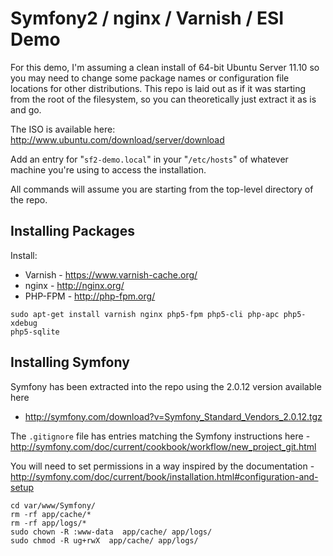 Symfony2 / nginx / Varnish / ESI Demo
=====================================

For this demo, I'm assuming a clean install of 64-bit Ubuntu Server 11.10 so you
may need to change some package names or configuration file locations for other
distributions. This repo is laid out as if it was starting from the root of the
filesystem, so you can theoretically just extract it as is and go.

The ISO is available here: http://www.ubuntu.com/download/server/download

Add an entry for "`sf2-demo.local`" in your "`/etc/hosts`" of whatever machine
you're using to access the installation.

All commands will assume you are starting from the top-level directory of the
repo.

Installing Packages
-------------------

Install:
* Varnish - https://www.varnish-cache.org/
* nginx - http://nginx.org/
* PHP-FPM - http://php-fpm.org/

```
sudo apt-get install varnish nginx php5-fpm php5-cli php-apc php5-xdebug
php5-sqlite
```

Installing Symfony
------------------

Symfony has been extracted into the repo using the 2.0.12 version available here
- http://symfony.com/download?v=Symfony_Standard_Vendors_2.0.12.tgz

The `.gitignore` file has entries matching the Symfony instructions here -
http://symfony.com/doc/current/cookbook/workflow/new_project_git.html

You will need to set permissions in a way inspired by the documentation -
http://symfony.com/doc/current/book/installation.html#configuration-and-setup

```
cd var/www/Symfony/
rm -rf app/cache/*
rm -rf app/logs/*
sudo chown -R :www-data  app/cache/ app/logs/
sudo chmod -R ug+rwX  app/cache/ app/logs/
```

